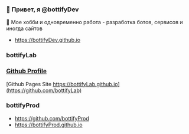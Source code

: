 ### 👋 Привет, я @bottifyDev

👀 Мое хобби и одновременно работа - разработка ботов, сервисов и иногда сайтов

- https://bottifyDev.github.io

### bottifyLab

### [Github Profile](https://github.com/bottifyLab)

[Github Pages Site https://bottifyLab.github.io](https://github.com/bottifyLab)


### bottifyProd
- https://github.com/bottifyProd
- https://bottifyProd.github.io
